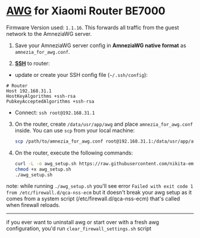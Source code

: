 # [AWG](https://github.com/amnezia-vpn/) for Xiaomi Router BE7000

Firmware Version used: `1.1.16`. This forwards all traffic from the guest network to the AmneziaWG server.

1.  Save your AmneziaWG server config in **AmneziaWG native format** as `amnezia_for_awg.conf`.

2.  [**SSH**](https://github.com/openwrt-xiaomi/xmir-patcher) to router:

* update or create your SSH config file (`~/.ssh/config`):
```
# Router
Host 192.168.31.1
HostKeyAlgorithms +ssh-rsa
PubkeyAcceptedAlgorithms +ssh-rsa
```
* Connect: `ssh root@192.168.31.1`

3.  On the router, create `/data/usr/app/awg` and place `amnezia_for_awg.conf` inside. You can use `scp` from your local machine:

    ```bash
    scp /path/to/amnezia_for_awg.conf root@192.168.31.1:/data/usr/app/awg/
    ```

4.  On the router, execute the following commands:

    ```bash
    curl -L -o awg_setup.sh https://raw.githubusercontent.com/nikita-emelianov/awg-be7000/main/awg_setup.sh
    chmod +x awg_setup.sh
    ./awg_setup.sh
    ```
note:
while running `./awg_setup.sh` you'll see error `Failed with exit code 1 from /etc/firewall.d/qca-nss-ecm` but it doesn't break your awg setup as it comes from a system script (/etc/firewall.d/qca-nss-ecm) that's called when firewall reloads.

-----

if you ever want to uninstall awg or start over with a fresh awg configuration, you'd run `clear_firewall_settings.sh` script
